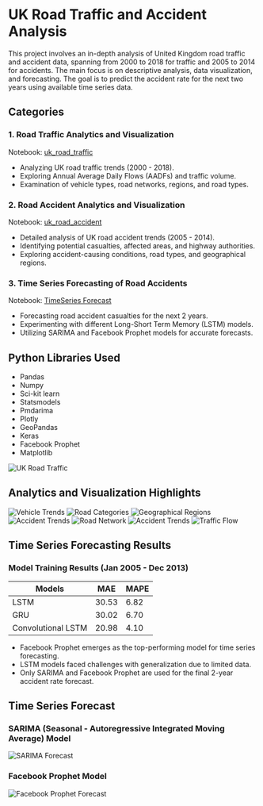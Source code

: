 # UK Road Traffic and Accident Analysis

This project involves an in-depth analysis of United Kingdom road traffic and accident data, spanning from 2000 to 2018 for traffic and 2005 to 2014 for accidents. The main focus is on descriptive analysis, data visualization, and forecasting. The goal is to predict the accident rate for the next two years using available time series data.

## Categories

### 1. Road Traffic Analytics and Visualization
Notebook: [uk_road_traffic](https://nbviewer.jupyter.org/github/AdeboyeML/Predictive_Analytics_UK_Road_Traffic_Accident/blob/master/UK_Traffic_Analysis_Visualization.ipynb)

- Analyzing UK road traffic trends (2000 - 2018).
- Exploring Annual Average Daily Flows (AADFs) and traffic volume.
- Examination of vehicle types, road networks, regions, and road types.

### 2. Road Accident Analytics and Visualization
Notebook: [uk_road_accident](https://nbviewer.jupyter.org/github/AdeboyeML/Predictive_Analytics_UK_Road_Traffic_Accident/blob/master/UK_road_accident_analytics.ipynb)

- Detailed analysis of UK road accident trends (2005 - 2014).
- Identifying potential casualties, affected areas, and highway authorities.
- Exploring accident-causing conditions, road types, and geographical regions.

### 3. Time Series Forecasting of Road Accidents
Notebook: [TimeSeries Forecast](https://nbviewer.jupyter.org/github/AdeboyeML/Predictive_Analytics_UK_Road_Traffic_Accident/blob/master/UK_Road_Accident_Timeseries_Forecasting.ipynb)

- Forecasting road accident casualties for the next 2 years.
- Experimenting with different Long-Short Term Memory (LSTM) models.
- Utilizing SARIMA and Facebook Prophet models for accurate forecasts.

## Python Libraries Used

- Pandas
- Numpy
- Sci-kit learn
- Statsmodels
- Pmdarima
- Plotly
- GeoPandas
- Keras
- Facebook Prophet
- Matplotlib

![UK Road Traffic](./uk_region.png)

## Analytics and Visualization Highlights

![Vehicle Trends](./analytics_viz/veh_trend.png)
![Road Categories](./analytics_viz/rd_cat.png)
![Geographical Regions](./analytics_viz/reg_trd.png)
![Accident Trends](./analytics_viz/reg_acc.png)
![Road Network](./analytics_viz/rd_net.png)
![Accident Trends](./analytics_viz/acc_trd.JPG)
![Traffic Flow](./analytics_viz/hr_flow.JPG)

## Time Series Forecasting Results

### Model Training Results (Jan 2005 - Dec 2013)

| Models             | MAE   | MAPE   |
| ------------------ | ----- | ------ |
| LSTM               | 30.53 | 6.82   |
| GRU                | 30.02 | 6.70   |
| Convolutional LSTM | 20.98 | 4.10   |

- Facebook Prophet emerges as the top-performing model for time series forecasting.
- LSTM models faced challenges with generalization due to limited data.
- Only SARIMA and Facebook Prophet are used for the final 2-year accident rate forecast.

## Time Series Forecast

### SARIMA (Seasonal - Autoregressive Integrated Moving Average) Model
![SARIMA Forecast](./analytics_viz/sar_fr.JPG)

### Facebook Prophet Model
![Facebook Prophet Forecast](./analytics_viz/fb_forecast.JPG)
